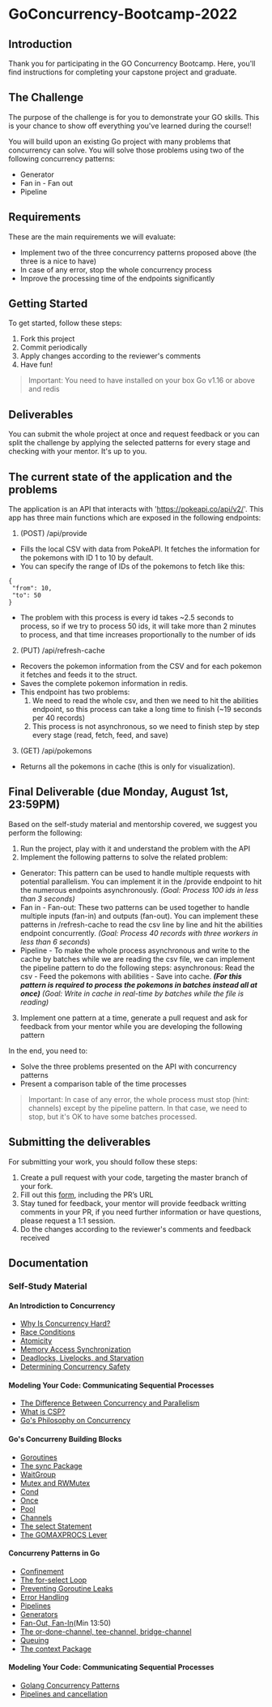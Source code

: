 # GoConcurrency-Bootcamp-2022
 
## Introduction
 
Thank you for participating in the GO Concurrency Bootcamp.
Here, you'll find instructions for completing your capstone project and graduate.
 
## The Challenge
 
The purpose of the challenge is for you to demonstrate your GO skills. This is your chance to show off everything you've learned during the course!!
 
You will build upon an existing Go project with many problems that concurrency can solve. You will solve those problems using two of the following concurrency patterns:
- Generator
- Fan in - Fan out
- Pipeline
 
## Requirements
 
These are the main requirements we will evaluate:
 
- Implement two of the three concurrency patterns proposed above (the three is a nice to have)
- In case of any error, stop the whole concurrency process
- Improve the processing time of the endpoints significantly
 
## Getting Started
 
To get started, follow these steps:
 
1. Fork this project
2. Commit periodically
3. Apply changes according to the reviewer's comments
4. Have fun!
 
> Important: You need to have installed on your box Go v1.16 or above and redis
 
## Deliverables

You can submit the whole project at once and request feedback or you can split the challenge by applying the selected patterns for every stage and checking with your mentor. It's up to you.
 
## The current state of the application and the problems
 
The application is an API that interacts with 'https://pokeapi.co/api/v2/'. This app has three main functions which are exposed in the following endpoints:
 
1. (POST) /api/provide
 - Fills the local CSV with data from PokeAPI. It fetches the information for the pokemons with ID 1 to 10 by default.
 - You can specify the range of IDs of the pokemons to fetch like this:
```
{
 "from": 10,
 "to": 50
}
```
 - The problem with this process is every id takes ~2.5 seconds to process, so if we try to process 50 ids, it will take more than 2 minutes to process, and that time increases proportionally to the number of ids
2. (PUT) /api/refresh-cache
 - Recovers the pokemon information from the CSV and for each pokemon it fetches and feeds it to the struct.
 - Saves the complete pokemon information in redis.
 - This endpoint has two problems:
   1. We need to read the whole csv, and then we need to hit the abilities endpoint, so this process can take a long time to finish (~19 seconds per 40 records)
   2. This process is not asynchronous, so we need to finish step by step every stage (read, fetch, feed, and save)
3. (GET) /api/pokemons
 - Returns all the pokemons in cache (this is only for visualization).
 
## Final Deliverable (due Monday, August 1st, 23:59PM)
 
Based on the self-study material and mentorship covered, we suggest you perform the following:
 
1. Run the project, play with it and understand the problem with the API
2. Implement the following patterns to solve the related problem:
- Generator: This pattern can be used to handle multiple requests with potential parallelism. You can implement it in the /provide endpoint to hit the numerous endpoints asynchronously.
 *(Goal: Process 100 ids in less than 3 seconds)*
 - Fan in - Fan-out: These two patterns can be used together to handle multiple inputs (fan-in) and outputs (fan-out). You can implement these patterns in /refresh-cache to read the csv line by line and hit the abilities endpoint concurrently.
 *(Goal: Process 40 records with three workers in less than 6 seconds*)
 - Pipeline - To make the whole process asynchronous and write to the cache by batches while we are reading the csv file, we can implement the pipeline pattern to do the following steps: asynchronous:
   Read the csv - Feed the pokemons with abilities - Save into cache. ***(For this pattern is required to process the pokemons in batches instead all at once)***
 *(Goal: Write in cache in real-time by batches while the file is reading)*
3. Implement one pattern at a time, generate a pull request and ask for feedback from your mentor while you are developing the following pattern
 
In the end, you need to:
- Solve the three problems presented on the API with concurrency patterns
- Present a comparison table of the time processes
 
> Important: In case of any error, the whole process must stop (hint: channels) except by the pipeline pattern. In that case, we need to stop, but it's OK to have some batches processed.
 
 
## Submitting the deliverables
 
For submitting your work, you should follow these steps:
 
1. Create a pull request with your code, targeting the master branch of your fork.
2. Fill out this [form](https://forms.gle/h1dEagxmwkytVUJM6), including the PR’s URL
3. Stay tuned for feedback, your mentor will provide feedback writting comments in your PR, if you need further information or have questions, please request a 1:1 session.
4. Do the changes according to the reviewer's comments and feedback received
 
## Documentation
 
### Self-Study Material

#### An Introdiction to Concurrency
- [Why Is Concurrency Hard?](https://rits.github-pages.ucl.ac.uk/research-computing-with-cpp/07PerformanceProgramming/Sec04ConcurrencyProblems.html)
- [Race Conditions](https://www.youtube.com/watch?v=lqDGzTh9kRg)
- [Atomicity](https://www.youtube.com/watch?v=xXi9yWbXkHU)
- [Memory Access Synchronization](https://notes.shichao.io/gopl/ch9/)
- [Deadlocks, Livelocks, and Starvation](https://www.youtube.com/watch?v=gZ-wl1no_3s)
- [Determining Concurrency Safety](https://medium.com/dm03514-tech-blog/golang-candidates-and-contexts-a-heuristic-approach-to-race-condition-detection-e2b230e70d08)
#### Modeling Your Code: Communicating Sequential Processes
- [The Difference Between Concurrency and Parallelism](https://www.youtube.com/watch?v=oV9rvDllKEg)
- [What is CSP?](https://www.youtube.com/watch?v=G9ePu0Nh2BQ)
- [Go's Philosophy on Concurrency](https://github.com/golang/go/wiki/MutexOrChannel)
#### Go's Concurreny Building Blocks
- [Goroutines](https://www.youtube.com/watch?v=ARHXmR0_MGY)
- [The sync Package](https://www.youtube.com/watch?v=7oh5u_N1BeQ)
- [WaitGroup](https://www.youtube.com/watch?v=0BPSR-W4GSY)
- [Mutex and RWMutex](https://www.youtube.com/watch?v=Rse_jt3ROUI)
- [Cond](https://medium.com/@pinkudebnath/head-first-into-sync-cond-of-golang-be71779699b1)
- [Once](https://www.youtube.com/watch?v=9yyAI3tD97Q)
- [Pool](https://www.youtube.com/watch?v=PnYItFJy7IQ)
- [Channels](https://www.youtube.com/watch?v=kqJsaVilv9A)
- [The select Statement](https://www.youtube.com/watch?v=2HsMsbMDwsg)
- [The GOMAXPROCS Lever](https://www.ardanlabs.com/blog/2014/01/concurrency-goroutines-and-gomaxprocs.html)
#### Concurreny Patterns in Go
- [Confinement](http://www.inanzzz.com/index.php/post/w9mh/using-serial-confinement-discipline-to-achieve-thread-safety-in-golang)
- [The for-select Loop](https://golangbyexample.com/select-forloop-outside-go/)
- [Preventing Goroutine Leaks](https://betterprogramming.pub/common-goroutine-leaks-that-you-should-avoid-fe12d12d6ee)
- [Error Handling](https://www.atatus.com/blog/goroutines-error-handling/)
- [Pipelines](https://www.youtube.com/watch?v=44B9JCbCj8g)
- [Generators ](http://www.golangpatterns.info/concurrency/generators)
- [Fan-Out, Fan-In](https://www.youtube.com/watch?v=rDRa23k70CU)(Min 13:50)
- [The or-done-channel, tee-channel, bridge-channel](https://dev.to/vietmle_/5-concurrency-patterns-in-golang-dm4)
- [Queuing](https://dev.to/narasimha1997/crafting-a-concurrent-queue-in-golang-2n)
- [The context Package](https://www.youtube.com/watch?v=LSzR0VEraWw)
 
#### Modeling Your Code: Communicating Sequential Processes
- [Golang Concurrency Patterns](https://www.karanpratapsingh.com/courses/go/advanced-concurrency-patterns)
- [Pipelines and cancellation](https://go.dev/blog/pipelines)

